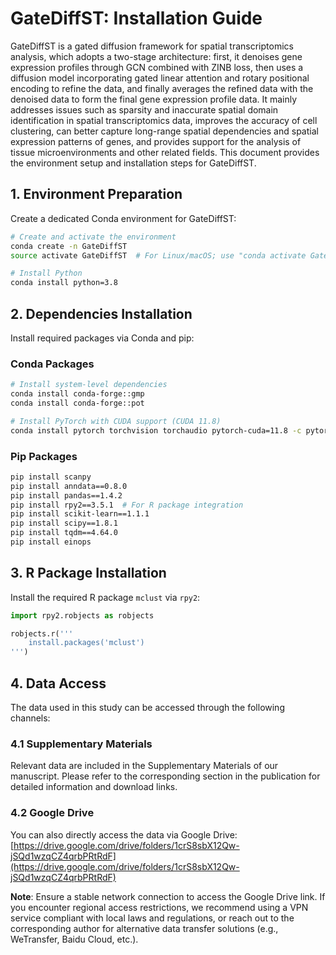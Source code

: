 # GateDiffST: Installation Guide  
GateDiffST is a gated diffusion framework for spatial transcriptomics analysis, which adopts a two-stage architecture: first, it denoises gene expression profiles through GCN combined with ZINB loss, then uses a diffusion model incorporating gated linear attention and rotary positional encoding to refine the data, and finally averages the refined data with the denoised data to form the final gene expression profile data.
It mainly addresses issues such as sparsity and inaccurate spatial domain identification in spatial transcriptomics data, improves the accuracy of cell clustering, can better capture long-range spatial dependencies and spatial expression patterns of genes, and provides support for the analysis of tissue microenvironments and other related fields.
This document provides the environment setup and installation steps for GateDiffST.  


## 1. Environment Preparation  
Create a dedicated Conda environment for GateDiffST:  
```bash
# Create and activate the environment
conda create -n GateDiffST
source activate GateDiffST  # For Linux/macOS; use "conda activate GateDiffST" for Windows

# Install Python
conda install python=3.8
```


## 2. Dependencies Installation  
Install required packages via Conda and pip:  

### Conda Packages  
```bash
# Install system-level dependencies
conda install conda-forge::gmp
conda install conda-forge::pot

# Install PyTorch with CUDA support (CUDA 11.8)
conda install pytorch torchvision torchaudio pytorch-cuda=11.8 -c pytorch -c nvidia
```

### Pip Packages  
```bash
pip install scanpy
pip install anndata==0.8.0
pip install pandas==1.4.2
pip install rpy2==3.5.1  # For R package integration
pip install scikit-learn==1.1.1
pip install scipy==1.8.1
pip install tqdm==4.64.0
pip install einops
```


## 3. R Package Installation  
Install the required R package `mclust` via `rpy2`:  
```python
import rpy2.robjects as robjects

robjects.r('''
    install.packages('mclust')
''')
```
## 4. Data Access  
The data used in this study can be accessed through the following channels:  

### 4.1 Supplementary Materials  
Relevant data are included in the Supplementary Materials of our manuscript. Please refer to the corresponding section in the publication for detailed information and download links.  

### 4.2 Google Drive  
You can also directly access the data via Google Drive:  
[https://drive.google.com/drive/folders/1crS8sbX12Qw-jSQd1wzqCZ4qrbPRtRdF](https://drive.google.com/drive/folders/1crS8sbX12Qw-jSQd1wzqCZ4qrbPRtRdF)  

**Note**: Ensure a stable network connection to access the Google Drive link. If you encounter regional access restrictions, we recommend using a VPN service compliant with local laws and regulations, or reach out to the corresponding author for alternative data transfer solutions (e.g., WeTransfer, Baidu Cloud, etc.).  


